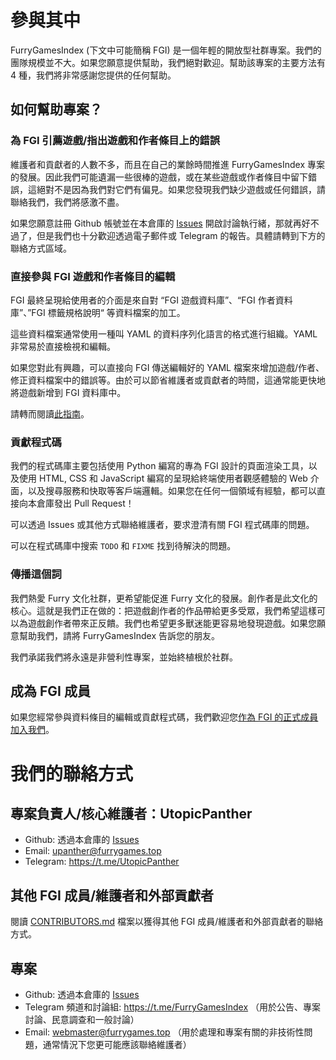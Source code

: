 # 參與其中

FurryGamesIndex (下文中可能簡稱 FGI) 是一個年輕的開放型社群專案。我們的團隊規模並不大。如果您願意提供幫助，我們絕對歡迎。幫助該專案的主要方法有 4 種，我們將非常感謝您提供的任何幫助。

## 如何幫助專案？

### 為 FGI 引薦遊戲/指出遊戲和作者條目上的錯誤

維護者和貢獻者的人數不多，而且在自己的業餘時間推進 FurryGamesIndex 專案的發展。因此我們可能遺漏一些很棒的遊戲，或在某些遊戲或作者條目中留下錯誤，這絕對不是因為我們對它們有偏見。如果您發現我們缺少遊戲或任何錯誤，請聯絡我們，我們將感激不盡。

如果您願意註冊 Github 帳號並在本倉庫的 [Issues](https://github.com/FurryGamesIndex/games/issues) 開啟討論執行緒，那就再好不過了，但是我們也十分歡迎透過電子郵件或 Telegram 的報告。具體請轉到下方的聯絡方式區域。

### 直接參與 FGI 遊戲和作者條目的編輯

FGI 最終呈現給使用者的介面是來自對 “FGI 遊戲資料庫”、“FGI 作者資料庫”、”FGI 標籤規格說明“ 等資料檔案的加工。

這些資料檔案通常使用一種叫 YAML 的資料序列化語言的格式進行組織。YAML 非常易於直接檢視和編輯。

如果您對此有興趣，可以直接向 FGI 傳送編輯好的 YAML 檔案來增加遊戲/作者、修正資料檔案中的錯誤等。由於可以節省維護者或貢獻者的時間，這通常能更快地將遊戲新增到 FGI 資料庫中。

請轉而閱讀[此指南](Contribute.zh-tw.md)。

### 貢獻程式碼

我們的程式碼庫主要包括使用 Python 編寫的專為 FGI 設計的頁面渲染工具，以及使用 HTML, CSS 和 JavaScript 編寫的呈現給終端使用者觀感體驗的 Web 介面，以及搜尋服務和快取等客戶端邏輯。如果您在任何一個領域有經驗，都可以直接向本倉庫發出 Pull Request！

可以透過 Issues 或其他方式聯絡維護者，要求澄清有關 FGI 程式碼庫的問題。

可以在程式碼庫中搜索 `TODO` 和 `FIXME` 找到待解決的問題。

### 傳播這個詞

我們熱愛 Furry 文化社群，更希望能促進 Furry 文化的發展。創作者是此文化的核心。這就是我們正在做的：把遊戲創作者的作品帶給更多受眾，我們希望這樣可以為遊戲創作者帶來正反饋。我們也希望更多獸迷能更容易地發現遊戲。如果您願意幫助我們，請將 FurryGamesIndex 告訴您的朋友。

我們承諾我們將永遠是非營利性專案，並始終植根於社群。

## 成為 FGI 成員

如果您經常參與資料條目的編輯或貢獻程式碼，我們歡迎您[作為 FGI 的正式成員加入我們](FGI-members.zh-tw.md)。

<a id="anchor_contact">

# 我們的聯絡方式

## 專案負責人/核心維護者：UtopicPanther

- Github: 透過本倉庫的 [Issues](https://github.com/FurryGamesIndex/games/issues)
- Email: upanther@furrygames.top
- Telegram: https://t.me/UtopicPanther

## 其他 FGI 成員/維護者和外部貢獻者

閱讀 [CONTRIBUTORS.md](../CONTRIBUTORS.md) 檔案以獲得其他 FGI 成員/維護者和外部貢獻者的聯絡方式。

## 專案

- Github: 透過本倉庫的 [Issues](https://github.com/FurryGamesIndex/games/issues)
- Telegram 頻道和討論組: https://t.me/FurryGamesIndex （用於公告、專案討論、民意調查和一般討論）
- Email: webmaster@furrygames.top （用於處理和專案有關的非技術性問題，通常情況下您更可能應該聯絡維護者）
